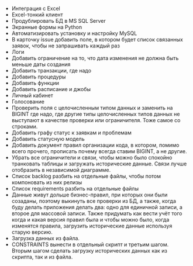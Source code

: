 
- Интеграция с Excel
- Excel-тонкий клиент
- Продублировать БД в MS SQL Server
- Экранные формы на Python
- Автоматизировать установку и настройку MySQL
- В карточку issue добавить поле, в котором будет список связанных заявок, чтобы не запрашивать каждый раз
- Логи
- Добавить ограничение на то, что дата изменения не должна быть меньше даты создания
- Добавить транзакции, где надо
- Добавить процедуры
- Добавить функции
- Добавить расписание и джобы
- Личный кабинет
- Голосование
- Проверить поля с целочисленным типом данных и заменить на BIGINT где надо, где другие типы целочисленных типов данных не выступают в качестве проверки или ограничителя. Тоже самое со строками.
- Добавить графу статус к заявкам и проблемам
- Добавить статусную модель
- Добавить документ правил организации кода, в котором, помимо всего прочего, прописать почему всегда ставим BIGINT, а не другие.
- Убрать все ограничители и связи, чтобы можно было спокойно транковать таблицы и загружать исторические данные. Связи лучше отобразить в независимой диаграмме.
- Список backlog разбить на отдельные файлы, чтобы потом компоновать из них релизы
- Список requirements разбить на отдельные файлы
- Данные живут дольше бизнес-правил, при которых они были созаданы, поэтому выкинуть все проверки из БД, а также, когда буду делать приложения делать два: одно для единичной записи, а второе для массовой записи. Также придумать как вести учёт того когда и какая версия правил была и чтобы можно было, когда изменятся правила, загрузить исторические данные используя старую версию.
- Загрузка данных из файла.
- CONSTRAINTS вынести в отдельный скрипт и третьим шагом. Вторым шагом сделать загрузку исторических данных как из скрипта, так и из файла.
